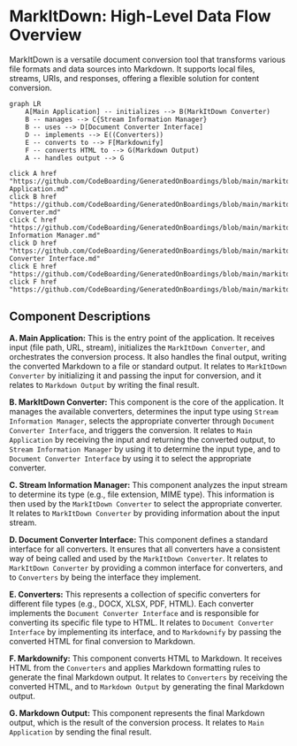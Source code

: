 # MarkItDown: High-Level Data Flow Overview

MarkItDown is a versatile document conversion tool that transforms various file formats and data sources into Markdown. It supports local files, streams, URIs, and responses, offering a flexible solution for content conversion.

```mermaid
graph LR
    A[Main Application] -- initializes --> B(MarkItDown Converter)
    B -- manages --> C{Stream Information Manager}
    B -- uses --> D[Document Converter Interface]
    D -- implements --> E((Converters))
    E -- converts to --> F[Markdownify]
    F -- converts HTML to --> G(Markdown Output)
    A -- handles output --> G

click A href "https://github.com/CodeBoarding/GeneratedOnBoardings/blob/main/markitdown//Main Application.md"
click B href "https://github.com/CodeBoarding/GeneratedOnBoardings/blob/main/markitdown//MarkItDown Converter.md"
click C href "https://github.com/CodeBoarding/GeneratedOnBoardings/blob/main/markitdown//Stream Information Manager.md"
click D href "https://github.com/CodeBoarding/GeneratedOnBoardings/blob/main/markitdown//Document Converter Interface.md"
click E href "https://github.com/CodeBoarding/GeneratedOnBoardings/blob/main/markitdown//Converters.md"
click F href "https://github.com/CodeBoarding/GeneratedOnBoardings/blob/main/markitdown//Markdownify.md"
```

## Component Descriptions

**A. Main Application:** This is the entry point of the application. It receives input (file path, URL, stream), initializes the `MarkItDown Converter`, and orchestrates the conversion process. It also handles the final output, writing the converted Markdown to a file or standard output. It relates to `MarkItDown Converter` by initializing it and passing the input for conversion, and it relates to `Markdown Output` by writing the final result.

**B. MarkItDown Converter:** This component is the core of the application. It manages the available converters, determines the input type using `Stream Information Manager`, selects the appropriate converter through `Document Converter Interface`, and triggers the conversion. It relates to `Main Application` by receiving the input and returning the converted output, to `Stream Information Manager` by using it to determine the input type, and to `Document Converter Interface` by using it to select the appropriate converter.

**C. Stream Information Manager:** This component analyzes the input stream to determine its type (e.g., file extension, MIME type). This information is then used by the `MarkItDown Converter` to select the appropriate converter. It relates to `MarkItDown Converter` by providing information about the input stream.

**D. Document Converter Interface:** This component defines a standard interface for all converters. It ensures that all converters have a consistent way of being called and used by the `MarkItDown Converter`. It relates to `MarkItDown Converter` by providing a common interface for converters, and to `Converters` by being the interface they implement.

**E. Converters:** This represents a collection of specific converters for different file types (e.g., DOCX, XLSX, PDF, HTML). Each converter implements the `Document Converter Interface` and is responsible for converting its specific file type to HTML. It relates to `Document Converter Interface` by implementing its interface, and to `Markdownify` by passing the converted HTML for final conversion to Markdown.

**F. Markdownify:** This component converts HTML to Markdown. It receives HTML from the `Converters` and applies Markdown formatting rules to generate the final Markdown output. It relates to `Converters` by receiving the converted HTML, and to `Markdown Output` by generating the final Markdown output.

**G. Markdown Output:** This component represents the final Markdown output, which is the result of the conversion process. It relates to `Main Application` by sending the final result.